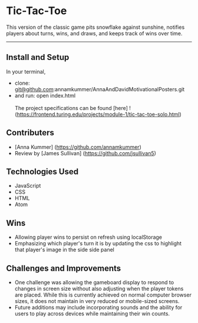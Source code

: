 # Tic-Tac-Toe
This version of the classic game pits snowflake against sunshine, notifies players about turns, wins, and draws, and keeps track of wins over time.
<!-- gif -->

<hr>

## Install and Setup
In your terminal,
- clone: git@github.com:annamkummer/AnnaAndDavidMotivationalPosters.git
- and run: open index.html
<br><br>
The project specifications can be found [here] !(https://frontend.turing.edu/projects/module-1/tic-tac-toe-solo.html)

## Contributers
- [Anna Kummer] (https://github.com/annamkummer)
- Review by [James Sullivan] (https://github.com/jsullivan5)

## Technologies Used
- JavaScript
- CSS
- HTML
- Atom

<!-- Code architecture? -->

## Wins
- Allowing player wins to persist on refresh using localStorage
- Emphasizing which player's turn it is by updating the css to  highlight that player's image in the side side panel

## Challenges and Improvements
- One challenge was allowing the gameboard display to respond to changes in screen size without also adjusting when the player tokens are placed. While this is currently achieved on normal computer browser sizes, it does not maintain in very reduced or mobile-sized screens.
- Future additions may include incorporating sounds and the ability for users to play across devices while maintaining their win counts.




 <!-- Overview of project and goals
Overview of technologies used, your code architecture, challenges, wins, and any other reflections
Screenshots/gifs of your app -->
